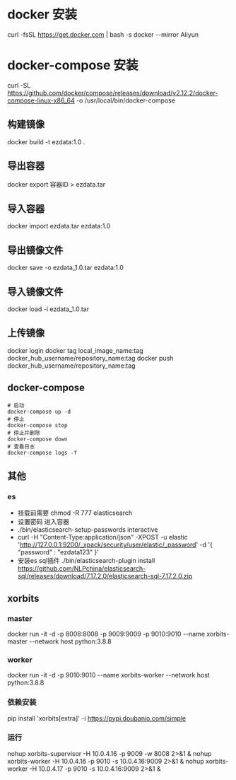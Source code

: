 # docker 安装
curl -fsSL https://get.docker.com | bash -s docker --mirror Aliyun
# docker-compose 安装
curl -SL https://github.com/docker/compose/releases/download/v2.12.2/docker-compose-linux-x86_64 -o /usr/local/bin/docker-compose

## 构建镜像
docker build -t ezdata:1.0 .
## 导出容器
docker export 容器ID > ezdata.tar
## 导入容器
docker import ezdata.tar ezdata:1.0
## 导出镜像文件
docker save -o ezdata_1.0.tar ezdata:1.0
## 导入镜像文件
docker load -i ezdata_1.0.tar
## 上传镜像
docker login
docker tag local_image_name:tag docker_hub_username/repository_name:tag
docker push docker_hub_username/repository_name:tag
## docker-compose
```
# 启动
docker-compose up -d
# 停止
docker-compose stop
# 停止并删除
docker-compose down
# 查看日志
docker-compose logs -f
```
## 其他
### es
- 挂载前需要 chmod -R 777 elasticsearch
- 设置密码 进入容器
- ./bin/elasticsearch-setup-passwords interactive
- curl -H "Content-Type:application/json" -XPOST -u elastic 'http://127.0.0.1:9200/_xpack/security/user/elastic/_password' -d '{ "password" : "ezdata123" }'
- 安装es sql插件  ./bin/elasticsearch-plugin install https://github.com/NLPchina/elasticsearch-sql/releases/download/7.17.2.0/elasticsearch-sql-7.17.2.0.zip


## xorbits
### master
docker run -it -d -p 8008:8008 -p 9009:9009 -p 9010:9010 --name xorbits-master --network host python:3.8.8
### worker
docker run -it -d -p 9010:9010 --name xorbits-worker --network host python:3.8.8
### 依赖安装
pip install 'xorbits[extra]' -i https://pypi.doubanio.com/simple
### 运行
nohup xorbits-supervisor -H 10.0.4.16 -p 9009 -w 8008 2>&1 &
nohup xorbits-worker -H 10.0.4.16 -p 9010 -s 10.0.4.16:9009 2>&1 &
nohup xorbits-worker -H 10.0.4.17 -p 9010 -s 10.0.4.16:9009 2>&1 &